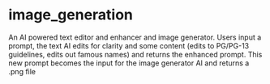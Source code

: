 # image_generation

An AI powered text editor and enhancer and image generator. Users input a prompt, the text AI edits for clarity and some content (edits to PG/PG-13 guidelines, edits out famous names) and returns the enhanced prompt. This new prompt becomes the input for the image generator AI and returns a .png file